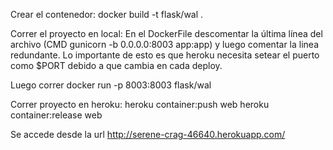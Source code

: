 Crear el contenedor:
docker build -t flask/wal .

Correr el proyecto en local:
En el DockerFile descomentar la última línea del archivo (CMD gunicorn -b 0.0.0.0:8003 app:app)
y luego comentar la linea redundante. Lo importante de esto es que heroku necesita setear el puerto como $PORT debido a que 
cambia en cada deploy.

Luego correr docker run -p 8003:8003 flask/wal

Correr proyecto en heroku:
heroku container:push web
heroku container:release web

Se accede desde la url http://serene-crag-46640.herokuapp.com/

